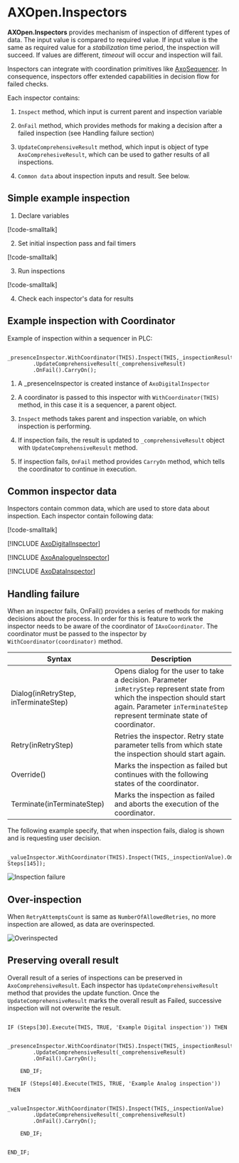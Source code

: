 # **AXOpen.Inspectors**

**AXOpen.Inspectors** provides mechanism of inspection of different types of data. The input value is compared to required value. If input value is the same as required value for a *stabilization* time period, the inspection will succeed. If values are different, *timeout* will occur and inspection will fail.

Inspectors can integrate with coordination primitives like [AxoSequencer](../core/AXOSEQUENCER.md). In consequence, inspectors offer extended capabilities in decision flow for failed checks.

Each inspector contains:

1. `Inspect` method, which input is current parent and inspection variable
2. `OnFail` method, which provides methods for making a decision after a failed inspection (see Handling failure section)
3. `UpdateComprehensiveResult` method, which input is object of type `AxoComprehesiveResult`, which can be used to gather results of all inspections.

4. `Common data` about inspection inputs and result. See below.

## Simple example inspection

1. Declare variables

[!code-smalltalk[](../../../src/inspectors/app/src/Documentation/Inspectors.st?name=AxoInspectorDeclaration)]

2. Set initial inspection pass and fail timers

[!code-smalltalk[](../../../src/inspectors/app/src/Documentation/Inspectors.st?name=AxoInspectorDataSet)]

3. Run inspections

[!code-smalltalk[](../../../src/inspectors/app/src/Documentation/Inspectors.st?name=AxoInspectorSimpleInspection)]

4. Check each inspector's data for results

## Example inspection with Coordinator
Example of inspection within a sequencer in PLC:
```
 _presenceInspector.WithCoordinator(THIS).Inspect(THIS,_inspectionResult)
        .UpdateComprehensiveResult(_comprehensiveResult)
        .OnFail().CarryOn();
```

1. A _presenceInspector is created instance of `AxoDigitalInspector`

2. A coordinator is passed to this inspector with `WithCoordinator(THIS)` method, in this case it is a sequencer, a parent object.
3. `Inspect` methods takes parent and inspection variable, on which inspection is performing.
4. If inspection fails, the result is updated to `_comprehensiveResult` object with `UpdateComprehensiveResult` method.
5. If inspection fails, `OnFail` method provides `CarryOn` method, which tells the coordinator to continue in execution.

## Common inspector data

Inspectors contain common data, which are used to store data about inspection. Each inspector contain following data:


[!code-smalltalk[](../../../src/inspectors/ctrl/src/AxoInspectorData.st?name=CommonInspectorDataDeclaration)]



[!INCLUDE [AxoDigitalInspector](AXODIGITALINSPECTOR.md)]

[!INCLUDE [AxoAnalogueInspector](AXOANALOGUEINSPECTOR.md)]

[!INCLUDE [AxoDataInspector](AXODATAINSPECTOR.md)]



## Handling failure

When an inspector fails, OnFail() provides a series of methods for making decisions about the process. In order for this is feature to work the inspector needs to be aware of the coordinator of `IAxoCoordinator`. The coordinator must be passed to the inspector by `WithCoordinator(coordinator)` method.


| Syntax                                | Description |
| -----------                           | ----------- |
| Dialog(inRetryStep, inTerminateStep)  | Opens dialog for the user to take a decision. Parameter `inRetryStep` represent state from which the inspection should start again. Parameter `inTerminateStep` represent terminate state of coordinator.                                       |
| Retry(inRetryStep)                    | Retries the inspector. Retry state parameter tells from which state the inspection should start again.                        |
| Override()                            | Marks the inspection as failed but continues with the following states of the coordinator.                                      |
| Terminate(inTerminateStep)            | Marks the inspection as failed and aborts the execution of the coordinator.                                          |

The following example specify, that when inspection fails, dialog is shown and is requesting user decision.

```
 _valueInspector.WithCoordinator(THIS).Inspect(THIS,_inspectionValue).OnFail().Dialog(Steps[20], Steps[145]);
```

![Inspection failure](~/images/inspection-failure-dialog.png)   

## Over-inspection
When `RetryAttemptsCount` is same as `NumberOfAllowedRetries`, no more inspection are allowed, as data are overinspected.

![Overinspected](~/images/overinspected.png)


## Preserving overall result

Overall result of a series of inspections can be preserved in `AxoComprehensiveResult`. Each inspector has `UpdateComprehensiveResult` method that provides the update function. Once the `UpdateComprehensiveResult` marks the overall result as Failed, successive inspection will not overwrite the result. 

```

IF (Steps[30].Execute(THIS, TRUE, 'Example Digital inspection')) THEN

    _presenceInspector.WithCoordinator(THIS).Inspect(THIS,_inspectionResult)
        .UpdateComprehensiveResult(_comprehensiveResult)
        .OnFail().CarryOn();

    END_IF;

    IF (Steps[40].Execute(THIS, TRUE, 'Example Analog inspection')) THEN

    _valueInspector.WithCoordinator(THIS).Inspect(THIS,_inspectionValue)
        .UpdateComprehensiveResult(_comprehensiveResult)
        .OnFail().CarryOn();

    END_IF;


END_IF;
```

